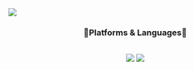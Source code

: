 <img src="https://capsule-render.vercel.app/api?type=waving&color=auto&height=200&section=header&text=chooseongwoo&fontSize=90" />
<h3 align="center">📓Platforms & Languages📓</h1>
<div align="center">
<br>
<img src="https://img.shields.io/badge/HTML5-E34F26?style=flat&logo=HTML5&logoColor=white" />
<img src="https://img.shields.io/badge/CSS3-1572B6?style=flat&logo=CSS3&logoColor=white" /><br>
</div>
        



